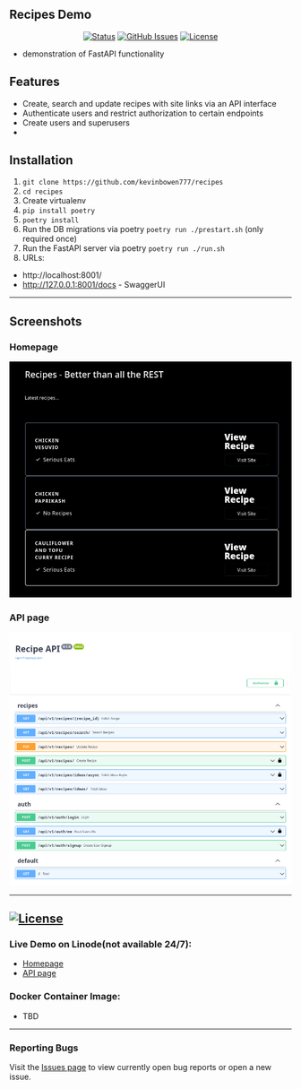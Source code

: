 ## Recipes Demo

<div align="center">

  [![Status](https://img.shields.io/badge/status-active-success.svg)]()
  [![GitHub Issues](https://img.shields.io/github/issues/kevinbowen777/recipes.svg)](https://github.com/kevinbowen777/recipes/issues)
  [![License](https://img.shields.io/badge/license-MIT-blue.svg)](/LICENSE)

</div>

- demonstration of FastAPI functionality

## Features
 - Create, search and update recipes with site links via an API interface
 - Authenticate users and restrict authorization to certain endpoints
 - Create users and superusers
 -


## Installation

 1. `git clone https://github.com/kevinbowen777/recipes`
 2. `cd recipes`
 3. Create virtualenv
 4. `pip install poetry`
 5. `poetry install`
 6. Run the DB migrations via poetry `poetry run ./prestart.sh` (only required once)
 7. Run the FastAPI server via poetry `poetry run ./run.sh`
 8. URLs:
  - http://localhost:8001/
  - http://127.0.0.1:8001/docs - SwaggerUI


---
## Screenshots

### Homepage
![Homepage](images/recipes_homepage.png)

### API page
![API page](images/recipes_api_page.png)

---
[![License](https://img.shields.io/badge/license-MIT-green)](https://github.com/kevinbowen777/recipes/blob/master/LICENSE)
---
### Live Demo on Linode(not available 24/7):
 - [Homepage](http://23.239.3.242/)
 - [API page](http://23.239.3.242/docs)

### Docker Container Image:

 - TBD

---

### Reporting Bugs

   Visit the [Issues page](https://github.com/kevinbowen777/recipes/issues)
      to view currently open bug reports or open a new issue.
